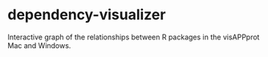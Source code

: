 # dependency-visualizer
Interactive graph of the relationships between R packages in the visAPPprot Mac and Windows.
